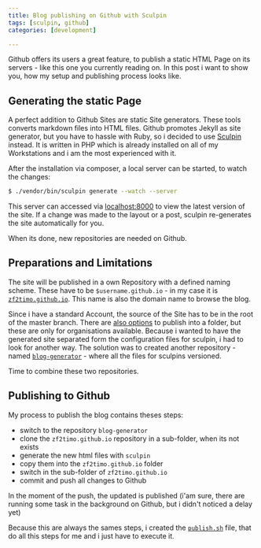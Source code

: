 ```yaml
---
title: Blog publishing on Github with Sculpin
tags: [sculpin, github]
categories: [development]

---
```


Github offers its users a great feature, to publish a static HTML Page on its servers -  like this one you currently 
reading on. In this post i want to show you, how my setup and publishing process looks like.

## Generating the static Page
A perfect addition to Github Sites are static Site generators. These tools converts markdown files into HTML files. 
Github promotes Jekyll as site generator, but you have to hassle with Ruby, so i decided to use [Sculpin](https://sculpin.io/) 
instead. It is written in PHP which is already installed on all of my Workstations and i am the most experienced with it.

After the installation via composer, a local server can be started, to watch the changes:
~~~bash
$ ./vendor/bin/sculpin generate --watch --server
~~~
This server can accessed via [localhost:8000](http://localhost:8000) to view the latest version of the site.
If a change was made to the layout or a post, sculpin re-generates the site automatically for you.

When its done, new repositories are needed on Github.

## Preparations and Limitations

The site will be published in a own Repository with a defined naming scheme. These have to be `$username.github.io` - 
in my case it is [`zf2timo.github.io`](zf2timo.github.io). This name is also the domain name to browse the blog.

Since i have a standard Account, the source of the Site has to be in the root of the master branch. There are 
[also options](https://help.github.com/articles/user-organization-and-project-pages/) to publish into a folder, 
but these are only for organisations available.
Because i wanted to have the generated site separated form the configuration files for sculpin, i had to look 
for another way. 
The solution was to created another repository - named [`blog-generator`](https://github.com/zf2timo/blog-generator) - 
where all the files for sculpins versioned.

Time to combine these two repositories.

## Publishing to Github

My process to publish the blog contains theses steps:

- switch to the repository `blog-generator`
- clone the `zf2timo.github.io` repository in a sub-folder, when its not exists
- generate the new html files with `sculpin`
- copy them into the `zf2timo.github.io` folder
- switch in the sub-folder of `zf2timo.github.io`
- commit and push all changes to Github

In the moment of the push, the updated is published (i'am sure, there are running some task in the background on Github,
but i didn't noticed a delay yet)

Because this are always the sames steps, i created the [`publish.sh`](https://github.com/zf2timo/blog-generator/blob/b0aaf4f08963f42aabe24fde3b4e1952fb7e5d79/publish.sh) 
file, that do all this steps for me and i just have to execute it.


